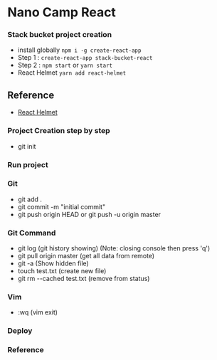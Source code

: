 # Nano Camp React


### Stack bucket project creation
- install globally `npm i -g create-react-app`
- Step 1 : `create-react-app stack-bucket-react`
- Step 2 : `npm start` or `yarn start`
- React Helmet `yarn add react-helmet`

## Reference 
- [React Helmet](https://www.npmjs.com/package/react-helmet) 


### Project Creation step by step
- git init


### Run project


### Git
- git add .
- git commit -m "initial commit"
- git push origin HEAD or git push -u origin master


### Git Command
- git log (git history showing) (Note: closing console then press 'q')
- git pull origin master (get all data from remote)
- git -a (Show hidden file)
- touch test.txt (create new file)
- git rm --cached test.txt (remove from status)

### Vim
- :wq (vim exit)

### Deploy


### Reference


